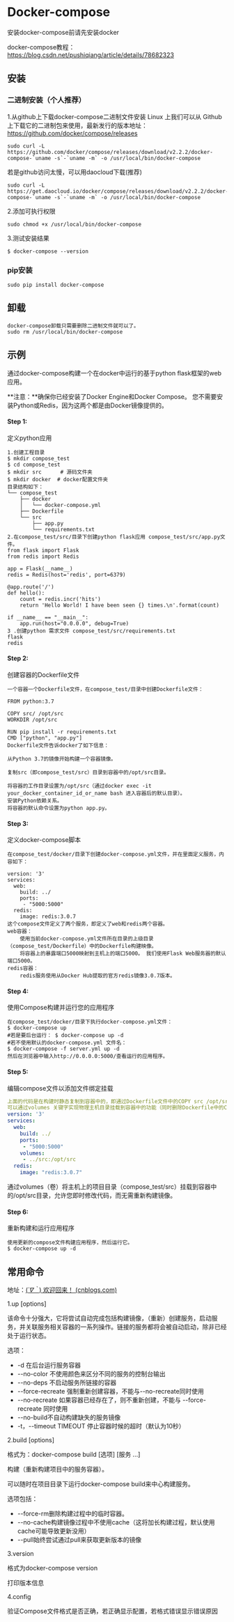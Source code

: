 # Docker-compose

安装docker-compose前请先安装docker

docker-compose教程：https://blog.csdn.net/pushiqiang/article/details/78682323

## 安装

### 二进制安装（个人推荐）

1.从github上下载docker-compose二进制文件安装
Linux 上我们可以从 Github 上下载它的二进制包来使用，最新发行的版本地址：https://github.com/docker/compose/releases

```shell
sudo curl -L https://github.com/docker/compose/releases/download/v2.2.2/docker-compose-`uname -s`-`uname -m` -o /usr/local/bin/docker-compose
```

 若是github访问太慢，可以用daocloud下载(推荐)

```shell
sudo curl -L https://get.daocloud.io/docker/compose/releases/download/v2.2.2/docker-compose-`uname -s`-`uname -m` -o /usr/local/bin/docker-compose
```

2.添加可执行权限

```shell
sudo chmod +x /usr/local/bin/docker-compose
```

3.测试安装结果

```shell
$ docker-compose --version
```

### pip安装

```shell
sudo pip install docker-compose
```

## 卸载

```
docker-compose卸载只需要删除二进制文件就可以了。
sudo rm /usr/local/bin/docker-compose
```

## 示例

通过docker-compose构建一个在docker中运行的基于python flask框架的web应用。

**注意：**确保你已经安装了Docker Engine和Docker Compose。 您不需要安装Python或Redis，因为这两个都是由Docker镜像提供的。

#### Step 1: 

定义python应用

```
1.创建工程目录
$ mkdir compose_test
$ cd compose_test
$ mkdir src      # 源码文件夹
$ mkdir docker  # docker配置文件夹
目录结构如下： 
└── compose_test
    ├── docker
    │   └── docker-compose.yml
    ├── Dockerfile
    └── src
        ├── app.py
        └── requirements.txt
2.在compose_test/src/目录下创建python flask应用 compose_test/src/app.py文件。
from flask import Flask
from redis import Redis

app = Flask(__name__)
redis = Redis(host='redis', port=6379)

@app.route('/')
def hello():
    count = redis.incr('hits')
    return 'Hello World! I have been seen {} times.\n'.format(count)

if __name__ == "__main__":
    app.run(host="0.0.0.0", debug=True)
3 .创建python 需求文件 compose_test/src/requirements.txt
flask
redis
```

#### Step 2: 

创建容器的Dockerfile文件

```
一个容器一个Dockerfile文件，在compose_test/目录中创建Dockerfile文件：

FROM python:3.7

COPY src/ /opt/src
WORKDIR /opt/src

RUN pip install -r requirements.txt
CMD ["python", "app.py"]
Dockerfile文件告诉docker了如下信息：

从Python 3.7的镜像开始构建一个容器镜像。 

复制src（即compose_test/src）目录到容器中的/opt/src目录。 

将容器的工作目录设置为/opt/src（通过docker exec -it your_docker_container_id_or_name bash 进入容器后的默认目录）。 
安装Python依赖关系。
将容器的默认命令设置为python app.py。
```

#### Step 3: 

定义docker-compose脚本

```
在compose_test/docker/目录下创建docker-compose.yml文件，并在里面定义服务，内容如下：

version: '3'
services:
  web:
    build: ../
    ports:
     - "5000:5000"
  redis:
    image: redis:3.0.7
这个compose文件定义了两个服务，即定义了web和redis两个容器。 
web容器： 
	使用当前docker-compose.yml文件所在目录的上级目录（compose_test/Dockerfile）中的Dockerfile构建映像。 
	将容器上的暴露端口5000映射到主机上的端口5000。 我们使用Flask Web服务器的默认端口5000。 
redis容器： 
	redis服务使用从Docker Hub提取的官方redis镜像3.0.7版本。
```

#### Step 4: 

使用Compose构建并运行您的应用程序

```
在compose_test/docker/目录下执行docker-compose.yml文件：
$ docker-compose up
#若是要后台运行： $ docker-compose up -d
#若不使用默认的docker-compose.yml 文件名：
$ docker-compose -f server.yml up -d 
然后在浏览器中输入http://0.0.0.0:5000/查看运行的应用程序。
```

#### Step 5: 

编辑compose文件以添加文件绑定挂载

```yaml
上面的代码是在构建时静态复制到容器中的，即通过Dockerfile文件中的COPY src /opt/src命令实现物理主机中的源码复制到容器中，这样在后续物理主机src目录中代码的更改不会反应到容器中。 
可以通过volumes 关键字实现物理主机目录挂载到容器中的功能（同时删除Dockerfile中的COPY指令，不需要创建镜像时将代码打包进镜像，而是通过volums动态挂载，容器和物理host共享数据卷）：
version: '3'
services:
  web:
    build: ../
    ports:
     - "5000:5000"
    volumes:
     - ../src:/opt/src
  redis:
    image: "redis:3.0.7"
```

通过volumes（卷）将主机上的项目目录（compose_test/src）挂载到容器中的/opt/src目录，允许您即时修改代码，而无需重新构建镜像。

#### Step 6: 

重新构建和运行应用程序

```
使用更新的compose文件构建应用程序，然后运行它。
$ docker-compose up -d
```

## 常用命令

地址：[(*´∇｀*) 欢迎回来！ (cnblogs.com)](https://www.cnblogs.com/itoak/p/12925540.html)

1.up [options]

该命令十分强大，它将尝试自动完成包括构建镜像，（重新）创建服务，启动服务，并关联服务相关容器的一系列操作。链接的服务都将会被自动启动，除非已经处于运行状态。

选项：

- -d 在后台运行服务容器
- --no-color 不使用颜色来区分不同的服务的控制台输出
- --no-deps 不启动服务所链接的容器
- --force-recreate 强制重新创建容器，不能与--no-recreate同时使用
- --no-recreate 如果容器已经存在了，则不重新创建，不能与 --force-recreate 同时使用
- --no-build不自动构建缺失的服务镜像
- -t，--timeout TIMEOUT 停止容器时候的超时（默认为10秒）

2.build [options]

格式为：docker-compose build [选项] [服务 ...]

构建（重新构建项目中的服务容器）。

可以随时在项目目录下运行docker-compose build来中心构建服务。

选项包括：

- --force-rm删除构建过程中的临时容器。
- --no-cache构建镜像过程中不使用cache（这将加长构建过程，默认使用cache可能导致更新没用）
- --pull始终尝试通过pull来获取更新版本的镜像

3.version

格式为docker-compose version

打印版本信息

4.config

验证Compose文件格式是否正确，若正确显示配置，若格式错误显示错误原因